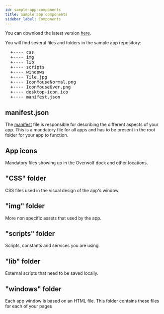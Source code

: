 ```yaml
---
id: sample-app-components
title: Sample app components
sidebar_label: Components
---
```


You can download the latest version [here](https://github.com/overwolf/sample-app/tree/master/native). 

You will find several files and folders in the sample app repository:

<pre>
  +---- css
  +---- img
  +---- lib
  +---- scripts
  +---- windows
  +---- Tile.jpg
  +---- IconMouseNormal.png
  +---- IconMouseOver.png
  +---- desktop-icon.ico
  +---- manifest.json
</pre>


## manifest.json

The [manifest](/docs/api/manifest-json) file is responsible for describing the different aspects of your app. This is a mandatory file for all apps and has to be present in the root folder for your app to function.

## App icons

Mandatory files showing up in the Overwolf dock and other locations.

## "CSS" folder

CSS files used in the visual design of the app's window.

## "img" folder

More non specific assets that used by the app.

## "scripts" folder

Scripts, constants and services you are using.

## "lib" folder

External scripts that need to be saved locally.

## "windows" folder

Each app window is based on an HTML file. This folder contains these files for each of your pages

